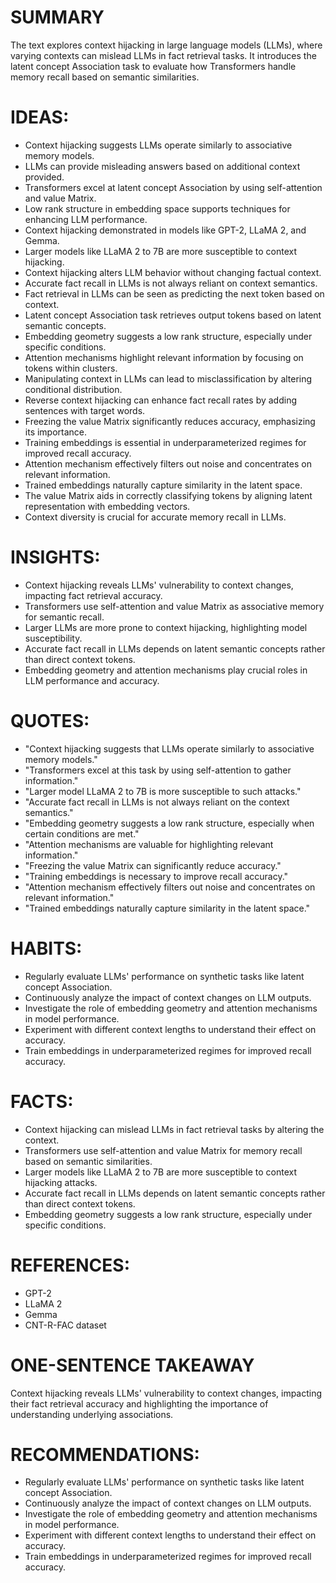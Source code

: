 # SUMMARY
The text explores context hijacking in large language models (LLMs), where varying contexts can mislead LLMs in fact retrieval tasks. It introduces the latent concept Association task to evaluate how Transformers handle memory recall based on semantic similarities.

# IDEAS:
- Context hijacking suggests LLMs operate similarly to associative memory models.
- LLMs can provide misleading answers based on additional context provided.
- Transformers excel at latent concept Association by using self-attention and value Matrix.
- Low rank structure in embedding space supports techniques for enhancing LLM performance.
- Context hijacking demonstrated in models like GPT-2, LLaMA 2, and Gemma.
- Larger models like LLaMA 2 to 7B are more susceptible to context hijacking.
- Context hijacking alters LLM behavior without changing factual context.
- Accurate fact recall in LLMs is not always reliant on context semantics.
- Fact retrieval in LLMs can be seen as predicting the next token based on context.
- Latent concept Association task retrieves output tokens based on latent semantic concepts.
- Embedding geometry suggests a low rank structure, especially under specific conditions.
- Attention mechanisms highlight relevant information by focusing on tokens within clusters.
- Manipulating context in LLMs can lead to misclassification by altering conditional distribution.
- Reverse context hijacking can enhance fact recall rates by adding sentences with target words.
- Freezing the value Matrix significantly reduces accuracy, emphasizing its importance.
- Training embeddings is essential in underparameterized regimes for improved recall accuracy.
- Attention mechanism effectively filters out noise and concentrates on relevant information.
- Trained embeddings naturally capture similarity in the latent space.
- The value Matrix aids in correctly classifying tokens by aligning latent representation with embedding vectors.
- Context diversity is crucial for accurate memory recall in LLMs.

# INSIGHTS:
- Context hijacking reveals LLMs' vulnerability to context changes, impacting fact retrieval accuracy.
- Transformers use self-attention and value Matrix as associative memory for semantic recall.
- Larger LLMs are more prone to context hijacking, highlighting model susceptibility.
- Accurate fact recall in LLMs depends on latent semantic concepts rather than direct context tokens.
- Embedding geometry and attention mechanisms play crucial roles in LLM performance and accuracy.

# QUOTES:
- "Context hijacking suggests that LLMs operate similarly to associative memory models."
- "Transformers excel at this task by using self-attention to gather information."
- "Larger model LLaMA 2 to 7B is more susceptible to such attacks."
- "Accurate fact recall in LLMs is not always reliant on the context semantics."
- "Embedding geometry suggests a low rank structure, especially when certain conditions are met."
- "Attention mechanisms are valuable for highlighting relevant information."
- "Freezing the value Matrix can significantly reduce accuracy."
- "Training embeddings is necessary to improve recall accuracy."
- "Attention mechanism effectively filters out noise and concentrates on relevant information."
- "Trained embeddings naturally capture similarity in the latent space."

# HABITS:
- Regularly evaluate LLMs' performance on synthetic tasks like latent concept Association.
- Continuously analyze the impact of context changes on LLM outputs.
- Investigate the role of embedding geometry and attention mechanisms in model performance.
- Experiment with different context lengths to understand their effect on accuracy.
- Train embeddings in underparameterized regimes for improved recall accuracy.

# FACTS:
- Context hijacking can mislead LLMs in fact retrieval tasks by altering the context.
- Transformers use self-attention and value Matrix for memory recall based on semantic similarities.
- Larger models like LLaMA 2 to 7B are more susceptible to context hijacking attacks.
- Accurate fact recall in LLMs depends on latent semantic concepts rather than direct context tokens.
- Embedding geometry suggests a low rank structure, especially under specific conditions.

# REFERENCES:
- GPT-2
- LLaMA 2
- Gemma
- CNT-R-FAC dataset

# ONE-SENTENCE TAKEAWAY
Context hijacking reveals LLMs' vulnerability to context changes, impacting their fact retrieval accuracy and highlighting the importance of understanding underlying associations.

# RECOMMENDATIONS:
- Regularly evaluate LLMs' performance on synthetic tasks like latent concept Association.
- Continuously analyze the impact of context changes on LLM outputs.
- Investigate the role of embedding geometry and attention mechanisms in model performance.
- Experiment with different context lengths to understand their effect on accuracy.
- Train embeddings in underparameterized regimes for improved recall accuracy.